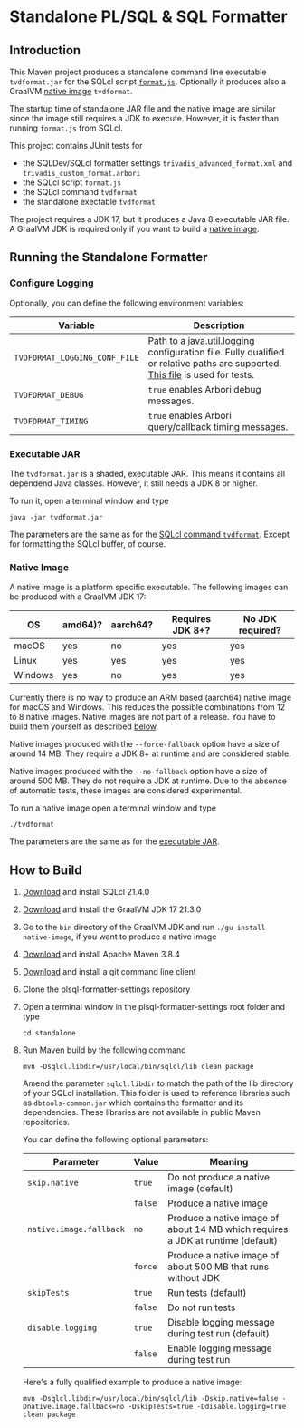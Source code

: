 # Standalone PL/SQL & SQL Formatter

## Introduction

This Maven project produces a standalone command line executable `tvdformat.jar` for the SQLcl script [`format.js`](../sqlcl/format.js). Optionally it produces also a GraalVM [native image](https://www.graalvm.org/reference-manual/native-image/) `tvdformat`.

The startup time of standalone JAR file and the native image are similar since the image still requires a JDK to execute. However, it is faster than running `format.js` from SQLcl.

This project contains JUnit tests for

- the SQLDev/SQLcl formatter settings `trivadis_advanced_format.xml` and `trivadis_custom_format.arbori`
- the SQLcl script `format.js`
- the SQLcl command `tvdformat`
- the standalone exectable `tvdformat` 

The project requires a JDK 17, but it produces a Java 8 executable JAR file. A GraalVM JDK is required only if you want to build a [native image](https://www.graalvm.org/reference-manual/native-image/).

## Running the Standalone Formatter

### Configure Logging

Optionally, you can define the following environment variables:

Variable | Description
-------- | -----------
`TVDFORMAT_LOGGING_CONF_FILE` | Path to a [java.util.logging](https://docs.oracle.com/en/java/javase/17/core/java-logging-overview.html#GUID-B83B652C-17EA-48D9-93D2-563AE1FF8EDA) configuration file. Fully qualified or relative paths are supported. [This file](src/test/resources/logging.conf) is used for tests.
`TVDFORMAT_DEBUG` | `true` enables Arbori debug messages.
`TVDFORMAT_TIMING` |`true` enables Arbori query/callback timing messages.

### Executable JAR

The `tvdformat.jar` is a shaded, executable JAR. This means it contains all dependend Java classes. However, it still needs a JDK 8 or higher.

To run it, open a terminal window and type

```
java -jar tvdformat.jar
```

The parameters are the same as for the [SQLcl command `tvdformat`](../sqlcl/README.md#register-script-formatjs-as-sqlcl-command-tvdformat). Except for formatting the SQLcl buffer, of course.

### Native Image

A native image is a platform specific executable. The following images can be produced with a GraalVM JDK 17:

OS      | amd64)? | aarch64? | Requires JDK 8+? | No JDK required?
------- | ------- | -------- | ---------------- | ---------------- 
macOS   | yes     | no       | yes              | yes
Linux   | yes     | yes      | yes              | yes
Windows | yes     | no       | yes              | yes

Currently there is no way to produce an ARM based (aarch64) native image for macOS and Windows. This reduces the possible combinations from 12 to 8 native images. Native images are not part of a release. You have to build them yourself as described [below](#how-to-build). 

Native images produced with the `--force-fallback` option have a size of around 14 MB. They require a JDK 8+ at runtime and are considered stable. 

Native images produced with the `--no-fallback` option have a size of around 500 MB. They do not require a JDK at runtime. Due to the absence of automatic tests, these images are considered experimental.

To run a native image open a terminal window and type

```
./tvdformat
```

The parameters are the same as for the [executable JAR](#executable-jar).

## How to Build

1. [Download](https://www.oracle.com/tools/downloads/sqlcl-downloads.html) and install SQLcl 21.4.0
2. [Download](https://github.com/graalvm/graalvm-ce-builds/releases) and install the GraalVM JDK 17 21.3.0
3. Go to the `bin` directory of the GraalVM JDK and run `./gu install native-image`, if you want to produce a native image
4. [Download](https://maven.apache.org/download.cgi) and install Apache Maven 3.8.4
5. [Download](https://git-scm.com/downloads) and install a git command line client
6. Clone the plsql-formatter-settings repository
7. Open a terminal window in the plsql-formatter-settings root folder and type

    ```
    cd standalone
    ```

8. Run Maven build by the following command

    ```
    mvn -Dsqlcl.libdir=/usr/local/bin/sqlcl/lib clean package
    ```

    Amend the parameter `sqlcl.libdir` to match the path of the lib directory of your SQLcl installation. This folder is used to reference libraries such as `dbtools-common.jar` which contains the formatter and its dependencies. These libraries are not available in public Maven repositories.
    
    You can define the following optional parameters: 

    | Parameter                  | Value   | Meaning |
    | -------------------------- | ------- | ------- |
    | `skip.native`              | `true`  | Do not produce a native image (default) |
    |                            | `false` | Produce a native image |
    | `native.image.fallback`    | `no`    | Produce a native image of about 14 MB which requires a JDK at runtime (default) |
    |                            | `force` | Produce a native image of about 500 MB that runs without JDK |
    | `skipTests`                | `true`  | Run tests (default) |
    |                            | `false` | Do not run tests |
    | `disable.logging`          | `true`  | Disable logging message during test run (default) |
    |                            | `false` | Enable logging message during test run |

    Here's a fully qualified example to produce a native image:

    ```
    mvn -Dsqlcl.libdir=/usr/local/bin/sqlcl/lib -Dskip.native=false -Dnative.image.fallback=no -DskipTests=true -Ddisable.logging=true clean package
    ```
